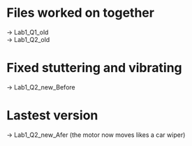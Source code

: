 # Files worked on together
-> Lab1_Q1_old  
-> Lab1_Q2_old

# Fixed stuttering and vibrating
-> Lab1_Q2_new_Before

# Lastest version
-> Lab1_Q2_new_Afer (the motor now moves likes a car wiper)
